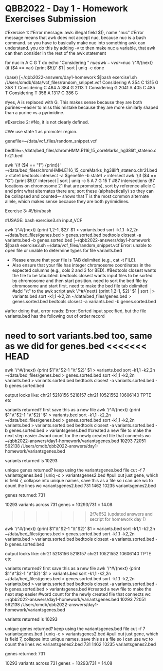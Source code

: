 # QBB2022 - Day 1 - Homework Exercises Submission

#Exercise 1: 
#Error message: awk: illegal field $(), name "nuc" 
#Error message means that awk does not accept nuc, because nuc is a bash command. so you have to basically make nuc into something awk can understand. you do this by adding -v to then make nuc a variable, that awk can then consider in the rest of the awk statement

for nuc in A C G T
do
  echo "Considering " $nuc
  awk -v var=$nuc '/^#/{next} {if ($4 == var) {print $5}}' $1 | sort | uniq -c
done

(base) [~/qbb2022-answers/day1-homework $]bash exercise1.sh /Users/cmdb/data/vcf_files/random_snippet.vcf 
Considering  A
 354 C
1315 G
 358 T
Considering  C
 484 A
 384 G
2113 T
Considering  G
2041 A
 405 C
 485 T
Considering  T
 358 A
1317 C
 386 G
 
#yes, A is replaced with G. This makes sense because they are both purines--easier to miss this mistake because they are more similarly shaped than a purine vs a pyrimidine.  


#Exercise 2:
#No, it is not clearly defined.

#We use state 1 as promoter region.

genefile=~/data/vcf_files/random_snippet.vcf
 
bedfile=~/data/bed_files/chromHMM.E116_15_coreMarks_hg38lift_stateno.chr21.bed

awk '{if ($4 == "1") {print}}' ~/data/bed_files/chromHMM.E116_15_coreMarks_hg38lift_stateno.chr21.bed > state1
bedtools intersect -a $genefile -b state1 > intersect
awk '{if ($4 == "C") {print $5}}' intersect | sort | uniq -c
  5 A
   7 G
  15 T
#87 intersections (87 locations on chromosome 21 that are promoters), sort by reference allele C and print what alternates there are; sort these (alphabetically) so they can be collapsed and counted-- shows that T is the most common alternate allele, which makes sense because they are both pyrimidines.

Exercise 3:
#!/bin/bash

#USAGE: bash exercise3.sh input_VCF

awk '/^#/{next} {print $1,$2-1, $2}' $1 > variants.bed
sort -k1,1 -k2,2n ~/data/bed_files/genes.bed > genes.sorted.bed
bedtools closest -a variants.bed -b genes.sorted.bed
[~/qbb2022-answers/day1-homework $]bash exercise3.sh ~/data/vcf_files/random_snippet.vcf 
Error: unable to open file or unable to determine types for file variants.bed

- Please ensure that your file is TAB delimited (e.g., cat -t FILE).
- Also ensure that your file has integer chromosome coordinates in the expected columns (e.g., cols 2 and 3 for BED).
#Bedtools closest wants the file to be tabulated. bedtools closest wants input files to be sorted by chromosome and then start position. need to sort the bed file by chromosome and start first. need to make the bed file tab delimited
#add "/t" to the awk script 
awk '/^#/{next} {print $1,$2-1, $2}' $1 | sort | > variants.bed
sort -k1,1 -k2,2n ~/data/bed_files/genes.bed > genes.sorted.bed
bedtools closest -a variants.bed -b genes.sorted.bed


#after doing that, error reads: Error: Sorted input specified, but the file variants.bed has the following out of order record

need to sort variants.bed too, same as we did for genes.bed
<<<<<<< HEAD
=======

awk '/^#/{next} {print $1"\t"$2-1 "\t"$2}' $1 > variants.bed
sort -k1,1 -k2,2n ~/data/bed_files/genes.bed > genes.sorted.bed
sort -k1,1 -k2,2n variants.bed > variants.sorted.bed
bedtools closest -a variants.sorted.bed -b genes.sorted.bed

output looks like: chr21	5218156	5218157	chr21	10521552	10606140	TPTE
etc

variants returned? first save this as a new file 
awk '/^#/{next} {print $1"\t"$2-1 "\t"$2}' $1 > variants.bed
sort -k1,1 -k2,2n ~/data/bed_files/genes.bed > genes.sorted.bed
sort -k1,1 -k2,2n variants.bed > variants.sorted.bed
bedtools closest -a variants.sorted.bed -b genes.sorted.bed > variantsgenes.bed #created a new file to make the next step easier
#word count for the newly created file that connects 
wc ~/qbb2022-answers/day1-homework/variantsgenes.bed
10293   72051  562138 /Users/cmdb/qbb2022-answers/day1-homework/variantsgenes.bed

variants returned is 10293

unique genes returned? keep using the variantsgenes.bed file
cut -f 7 variantsgenes.bed | uniq -c > variantsgenes2.bed
#pull out just gene, which is field 7, collapse into unique names, save this as a file so i can use wc to count the lines
wc variantsgenes2.bed
 731    1462   10235 variantsgenes2.bed
 
 genes returned: 731
 
 10293 variants across 731 genes = 10293/731 = 14.08
>>>>>>> 2f7e652 (updated answers and secript for homework day 1)

awk '/^#/{next} {print $1"\t"$2-1 "\t"$2}' $1 > variants.bed
sort -k1,1 -k2,2n ~/data/bed_files/genes.bed > genes.sorted.bed
sort -k1,1 -k2,2n variants.bed > variants.sorted.bed
bedtools closest -a variants.sorted.bed -b genes.sorted.bed

output looks like: chr21	5218156	5218157	chr21	10521552	10606140	TPTE
etc

variants returned? first save this as a new file 
awk '/^#/{next} {print $1"\t"$2-1 "\t"$2}' $1 > variants.bed
sort -k1,1 -k2,2n ~/data/bed_files/genes.bed > genes.sorted.bed
sort -k1,1 -k2,2n variants.bed > variants.sorted.bed
bedtools closest -a variants.sorted.bed -b genes.sorted.bed > variantsgenes.bed #created a new file to make the next step easier
#word count for the newly created file that connects 
wc ~/qbb2022-answers/day1-homework/variantsgenes.bed
10293   72051  562138 /Users/cmdb/qbb2022-answers/day1-homework/variantsgenes.bed

variants returned is 10293

unique genes returned? keep using the variantsgenes.bed file
cut -f 7 variantsgenes.bed | uniq -c > variantsgenes2.bed
#pull out just gene, which is field 7, collapse into unique names, save this as a file so i can use wc to count the lines
wc variantsgenes2.bed
 731    1462   10235 variantsgenes2.bed
 
 genes returned: 731
 
 10293 variants across 731 genes = 10293/731 = 14.08

 

 
